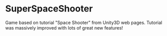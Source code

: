 # SuperSpaceShooter
Game based on tutorial "Space Shooter" from Unity3D web pages. Tutorial was massively improved with lots of great new features!
